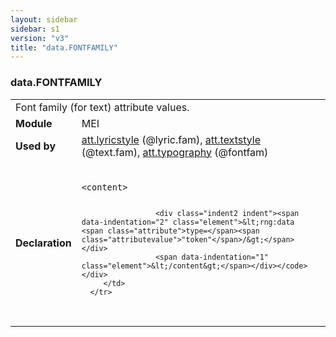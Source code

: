 ```yaml
---
layout: sidebar
sidebar: s1
version: "v3"
title: "data.FONTFAMILY"
---
```

<div class="macroSpec">
   <h3 id="data.FONTFAMILY">data.FONTFAMILY</h3>
   <table class="wovenodd">
      <tr>
         <td colspan="2" class="wovenodd-col2">Font family (for text) attribute
            values.
         </td>
      </tr>
      <tr>
         <td class="wovenodd-col1"><strong>Module</strong></td>
         <td class="wovenodd-col2">MEI</td>
      </tr>
      <tr>
         <td class="wovenodd-col1"><strong>Used by</strong></td>
         <td class="wovenodd-col2">
            <div class="parent"><a class="link_odd_classSpec" href="{{ site.baseurl }}/{{ page.version }}/attribute-classes/att.lyricstyle.html">att.lyricstyle</a> (@lyric.fam), <a class="link_odd_classSpec" href="{{ site.baseurl }}/{{ page.version }}/attribute-classes/att.textstyle.html">att.textstyle</a> (@text.fam), <a class="link_odd_classSpec" href="{{ site.baseurl }}/{{ page.version }}/attribute-classes/att.typography.html">att.typography</a> (@fontfam)
            </div>
         </td>
      </tr>
      <tr>
         <td class="wovenodd-col1"><strong>Declaration</strong></td>
         <td class="wovenodd-col2">
            <div class="code" xml:space="preserve" data-lang="ODD"><code>
                  <div class="indent1 indent"><span data-indentation="1" class="element">&lt;content&gt;</span>
                     
                     <div class="indent2 indent"><span data-indentation="2" class="element">&lt;rng:data <span class="attribute">type=</span><span class="attributevalue">"token"</span>/&gt;</span></div>
                     <span data-indentation="1" class="element">&lt;/content&gt;</span></div></code></div>
         </td>
      </tr>
   </table>
</div>